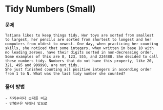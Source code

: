 # Tidy Numbers (Small)
### 문제
    Tatiana likes to keep things tidy. Her toys are sorted from smallest to largest, her pencils are sorted from shortest to longest and her computers from oldest to newest. One day, when practicing her counting skills, she noticed that some integers, when written in base 10 with no leading zeroes, have their digits sorted in non-decreasing order. Some examples of this are 8, 123, 555, and 224488. She decided to call these numbers tidy. Numbers that do not have this property, like 20, 321, 495 and 999990, are not tidy.
    She just finished counting all positive integers in ascending order from 1 to N. What was the last tidy number she counted?

### 풀이 방법
    - 자리수마다 숫자를 비교
    - 반복문은 뒤에서 앞으로